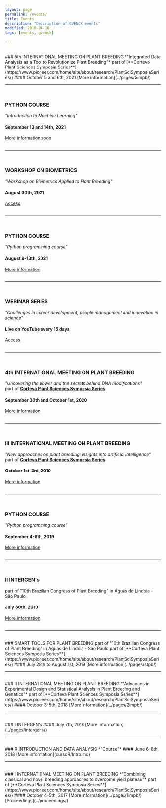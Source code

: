 ```yaml
---
layout: page
permalink: /events/
title: Events
description: "Description of GVENCK events"
modified: 2018-04-18
tags: [events, gvenck]

---
```


<br>
### 5th INTERNATIONAL MEETING ON PLANT BREEDING
*"Integrated Data Analysis as a Tool to Revolutionize Plant Breeding"*  
part of [**Corteva Plant Sciences Symposia Series**](https://www.pioneer.com/home/site/about/research/PlantSciSymposiaSeries/)  
#### October 5 and 6th, 2021
[More information](../pages/5impb/)  
<br>

<center><hr></center>

<br>

### PYTHON COURSE
*"Introduction to Machine Learning"*  
#### September 13 and 14th, 2021
[More information soon]()  
<br>

<center><hr></center>

<br>

### WORKSHOP ON BIOMETRICS
*"Workshop on Biometrics Applied to Plant Breeding"*  
#### August 30th, 2021
[Access]( https://lnkd.in/dj5KvQQP)  
<br>

<center><hr></center>

<br>

### PYTHON COURSE
*"Python programming course"*  
#### August 9-13th, 2021
[More information](https://fealq.org.br/eventos/introducao-a-programacao-em-python/)  
<br>

<center><hr></center>

<br>

### WEBINAR SERIES
*"Challenges in career development, people management and innovation in science"*  
#### Live on YouTube every 15 days
[Access](https://www.youtube.com/channel/UCtktI38h0tEL6u8ryPoncnQ)  
<br>

<center><hr></center>

<br>

### 4th INTERNATIONAL MEETING ON PLANT BREEDING
*"Uncovering the power and the secrets behind DNA modifications"*  
part of [**Corteva Plant Sciences Symposia Series**](https://www.pioneer.com/home/site/about/research/PlantSciSymposiaSeries/)  
#### September 30th and October 1st, 2020
[More information](../pages/4impb/)  
<br>

<center><hr></center>

<br>

### III INTERNATIONAL MEETING ON PLANT BREEDING
*"New approaches on plant breeding: insights into artificial intelligence"*  
part of [**Corteva Plant Sciences Symposia Series**](https://www.pioneer.com/home/site/about/research/PlantSciSymposiaSeries/)  
#### October 1st-3rd, 2019
[More information](../pages/3impb/)  
<br>

<center><hr></center>

<br>

### PYTHON COURSE
*"Python programming course"*  
#### September 4-6th, 2019
[More information](../pages/curso-python/)  
<br>

<center><hr></center>

<br>

### II INTERGEN's
part of "10th Brazilian Congress of Plant Breeding" in Águas de Lindóia - São Paulo  
#### July 30th, 2019
[More information](../pages/intergens2/)  
<br>

<center><hr></center>

<br>
### SMART TOOLS FOR PLANT BREEDING
part of "10th Brazilian Congress of Plant Breeding" in Águas de Lindóia - São Paulo  
part of [**Corteva Plant Sciences Symposia Series**](https://www.pioneer.com/home/site/about/research/PlantSciSymposiaSeries/)  
#### July 28th to August 1st, 2019
[More information](../pages/stpb/)  
<br>

<center><hr></center>

<br>
### II INTERNATIONAL MEETING ON PLANT BREEDING
*"Advances in Experimental Design and Statistical Analysis in Plant Breeding and Genetics"*  
part of [**Corteva Plant Sciences Symposia Series**](https://www.pioneer.com/home/site/about/research/PlantSciSymposiaSeries/)  
#### October 3-5th, 2018
[More information](../pages/2impb/)  
<br>

<center><hr></center>

<br>
### I INTERGEN's
#### July 7th, 2018
[More information](../pages/intergens/)  
<br>

<center><hr></center>

<br>
### R INTRODUCTION AND DATA ANALYSIS 
*"Course"*
#### June 6-8th, 2018
[More information](cursoR/Intro.md)
<br>

<center><hr></center>

<br>
### I INTERNATIONAL MEETING ON PLANT BREEDING
*"Combining classical and novel breeding approaches to overcome yield plateau"*  
part of [**Corteva Plant Sciences Symposia Series**](https://www.pioneer.com/home/site/about/research/PlantSciSymposiaSeries/)  
#### October 4-5th, 2017
[More information](../pages/1impb/)  
[Proceedings](../proceedings/)  

